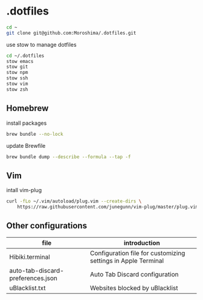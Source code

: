 # .dotfiles

```bash
cd ~
git clone git@github.com:Moroshima/.dotfiles.git
```

use stow to manage dotfiles

```bash
cd ~/.dotfiles
stow emacs
stow git
stow npm
stow ssh
stow vim
stow zsh
```

## Homebrew

install packages

```bash
brew bundle --no-lock
```

update Brewfile

```bash
brew bundle dump --describe --formula --tap -f
```

## Vim

intall vim-plug

```bash
curl -fLo ~/.vim/autoload/plug.vim --create-dirs \
    https://raw.githubusercontent.com/junegunn/vim-plug/master/plug.vim
```

## Other configurations

| file                              | introduction                                                  |
| --------------------------------- | ------------------------------------------------------------- |
| Hibiki.terminal                   | Configuration file for customizing settings in Apple Terminal |
| auto-tab-discard-preferences.json | Auto Tab Discard configuration                                |
| uBlacklist.txt                    | Websites blocked by uBlacklist                                |
